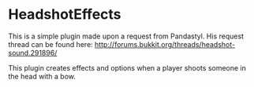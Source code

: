 HeadshotEffects
==============
This is a simple plugin made upon a request from Pandastyl. His request thread can be found here:
http://forums.bukkit.org/threads/headshot-sound.291896/

This plugin creates effects and options when a player shoots someone in the head with a bow.

